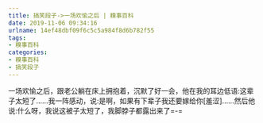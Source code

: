 ```yaml
---
title: 搞笑段子->一场欢愉之后 | 糗事百科
date: 2019-11-06 09:34:16
urlname: 14ef48dbf09f6c5c5a984f8d6b782f55
tags: 
- 糗事百科
categories:
- 糗事百科
- 搞笑段子
---
```

一场欢愉之后，跟老公躺在床上拥抱着，沉默了好一会，他在我的耳边低语:这辈子太短了……我一阵感动，说:是啊，如果有下辈子我还要嫁给你[羞涩]……然后他说:什么呀，我说这被子太短了，我脚脖子都露出来了=-=


